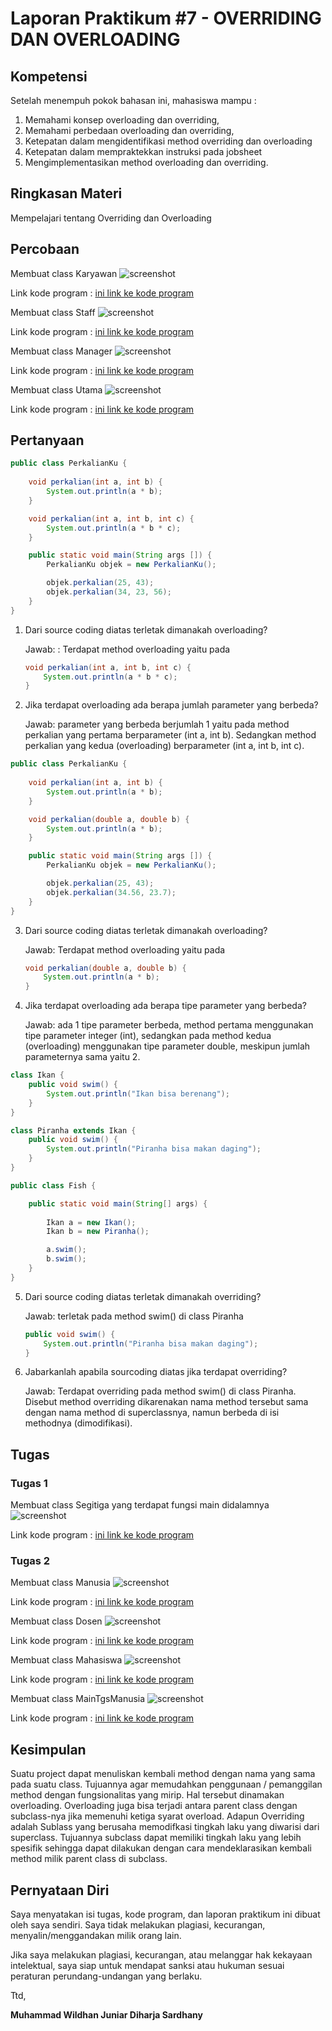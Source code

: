 # Laporan Praktikum #7 - OVERRIDING DAN OVERLOADING

## Kompetensi

Setelah menempuh pokok bahasan ini, mahasiswa mampu :
1. Memahami konsep overloading dan overriding,
2. Memahami perbedaan overloading dan overriding,
3. Ketepatan dalam mengidentifikasi method overriding dan overloading
4. Ketepatan dalam mempraktekkan instruksi pada jobsheet
5. Mengimplementasikan method overloading dan overriding.

## Ringkasan Materi

Mempelajari tentang Overriding dan Overloading

## Percobaan

Membuat class Karyawan
![screenshot](img/Screenshot_1.png)

Link kode program : [ini link ke kode program](../../src/7_Overriding_dan_Overloading/Karyawan1841720112Dhan.java)

Membuat class Staff
![screenshot](img/Screenshot_2.png)

Link kode program : [ini link ke kode program](../../src/7_Overriding_dan_Overloading/Staff1841720112Dhan.java)

Membuat class Manager
![screenshot](img/Screenshot_3.png)

Link kode program : [ini link ke kode program](../../src/7_Overriding_dan_Overloading/Manager1841720112Dhan.java)

Membuat class Utama
![screenshot](img/Screenshot_4.png)

Link kode program : [ini link ke kode program](../../src/7_Overriding_dan_Overloading/Utama1841720112Dhan.java)


## Pertanyaan

```java
public class PerkalianKu {
    
    void perkalian(int a, int b) {
        System.out.println(a * b);
    }

    void perkalian(int a, int b, int c) {
        System.out.println(a * b * c);
    }

    public static void main(String args []) {
        PerkalianKu objek = new PerkalianKu();

        objek.perkalian(25, 43);
        objek.perkalian(34, 23, 56);
    }
}
```

1. Dari source coding diatas terletak dimanakah overloading?

    Jawab: : Terdapat method overloading yaitu pada
    ```java
    void perkalian(int a, int b, int c) {
        System.out.println(a * b * c);
    }
    ```

2. Jika terdapat overloading ada berapa jumlah parameter yang berbeda?

    Jawab: parameter yang berbeda berjumlah 1 yaitu pada method perkalian yang pertama berparameter (int a, int b). Sedangkan method perkalian yang kedua (overloading) berparameter (int a, int b, int c).

```java
public class PerkalianKu {
    
    void perkalian(int a, int b) {
        System.out.println(a * b);
    }

    void perkalian(double a, double b) {
        System.out.println(a * b);
    }

    public static void main(String args []) {
        PerkalianKu objek = new PerkalianKu();

        objek.perkalian(25, 43);
        objek.perkalian(34.56, 23.7);
    }
}
```

3. Dari source coding diatas terletak dimanakah overloading?

    Jawab: Terdapat method overloading yaitu pada
    ```java
    void perkalian(double a, double b) {
        System.out.println(a * b);
    }
    ```

4. Jika terdapat overloading ada berapa tipe parameter yang berbeda?

    Jawab: ada 1 tipe parameter berbeda, method pertama menggunakan tipe parameter integer (int), sedangkan pada method kedua (overloading) menggunakan tipe parameter double, meskipun jumlah parameternya sama yaitu 2.

```java
class Ikan {
    public void swim() {
        System.out.println("Ikan bisa berenang");
    }
}

class Piranha extends Ikan {
    public void swim() {
        System.out.println("Piranha bisa makan daging");
    }
}

public class Fish {

    public static void main(String[] args) {
    
        Ikan a = new Ikan();
        Ikan b = new Piranha();

        a.swim();
        b.swim();
    }
}
```

5. Dari source coding diatas terletak dimanakah overriding?

    Jawab: terletak pada method swim() di class Piranha
    ```java
    public void swim() {
        System.out.println("Piranha bisa makan daging");
    }
    ```

6. Jabarkanlah apabila sourcoding diatas jika terdapat overriding?

    Jawab: Terdapat overriding pada method swim() di class Piranha. Disebut method overriding dikarenakan nama method tersebut sama dengan nama method di superclassnya, namun berbeda di isi methodnya (dimodifikasi).


## Tugas

### Tugas 1
Membuat class Segitiga yang terdapat fungsi main didalamnya
![screenshot](img/Screenshot_5.png)

Link kode program : [ini link ke kode program](../../src/7_Overriding_dan_Overloading/Segitiga1841720112Dhan.java)

### Tugas 2
Membuat class Manusia
![screenshot](img/Screenshot_6.png)

Link kode program : [ini link ke kode program](../../src/7_Overriding_dan_Overloading/Manusia1841720112Dhan.java)

Membuat class Dosen
![screenshot](img/Screenshot_7.png)

Link kode program : [ini link ke kode program](../../src/7_Overriding_dan_Overloading/Dosen1841720112Dhan.java)

Membuat class Mahasiswa
![screenshot](img/Screenshot_8.png)

Link kode program : [ini link ke kode program](../../src/7_Overriding_dan_Overloading/Mahasiswa1841720112Dhan.java)

Membuat class MainTgsManusia
![screenshot](img/Screenshot_9.png)

Link kode program : [ini link ke kode program](../../src/7_Overriding_dan_Overloading/MainTgsManusia1841720112Dhan.java)

## Kesimpulan

Suatu project dapat menuliskan kembali method dengan nama yang sama pada suatu class. Tujuannya agar memudahkan penggunaan / pemanggilan method dengan fungsionalitas yang mirip. Hal tersebut dinamakan overloading. Overloading juga bisa terjadi antara parent class dengan subclass-nya jika memenuhi ketiga syarat overload. Adapun Overriding adalah Sublass yang berusaha memodifkasi tingkah laku yang diwarisi dari superclass. Tujuannya subclass dapat memiliki tingkah laku yang lebih spesifik sehingga dapat dilakukan dengan cara mendeklarasikan kembali method milik parent class di subclass.

## Pernyataan Diri

Saya menyatakan isi tugas, kode program, dan laporan praktikum ini dibuat oleh saya sendiri. Saya tidak melakukan plagiasi, kecurangan, menyalin/menggandakan milik orang lain.

Jika saya melakukan plagiasi, kecurangan, atau melanggar hak kekayaan intelektual, saya siap untuk mendapat sanksi atau hukuman sesuai peraturan perundang-undangan yang berlaku.

Ttd,

**Muhammad Wildhan Juniar Diharja Sardhany**